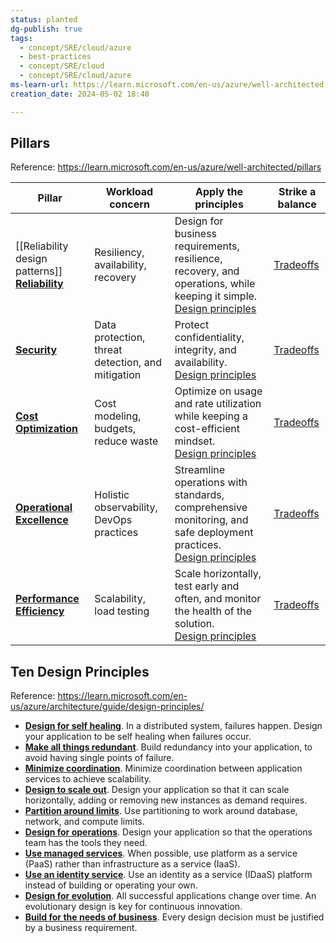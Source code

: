 ```yaml
---
status: planted
dg-publish: true
tags:
  - concept/SRE/cloud/azure
  - best-practices
  - concept/SRE/cloud
  - concept/SRE/cloud/azure
ms-learn-url: https://learn.microsoft.com/en-us/azure/well-architected
creation_date: 2024-05-02 18:40

---
```

## Pillars

Reference: https://learn.microsoft.com/en-us/azure/well-architected/pillars

| Pillar                                                                                                                   | Workload concern                                  | Apply the principles                                                                                                                                                                                                | Strike a balance                                                                                       |
| ------------------------------------------------------------------------------------------------------------------------ | ------------------------------------------------- | ------------------------------------------------------------------------------------------------------------------------------------------------------------------------------------------------------------------- | ------------------------------------------------------------------------------------------------------ |
| [[Reliability design patterns]] [**Reliability**](https://learn.microsoft.com/en-us/azure/well-architected/reliability/) | Resiliency, availability, recovery                | Design for business requirements, resilience, recovery, and operations, while keeping it simple.  <br>[Design principles](https://learn.microsoft.com/en-us/azure/well-architected/reliability/principles)          | [Tradeoffs](https://learn.microsoft.com/en-us/azure/well-architected/reliability/tradeoffs)            |
| [**Security**](https://learn.microsoft.com/en-us/azure/well-architected/security/)                                       | Data protection, threat detection, and mitigation | Protect confidentiality, integrity, and availability.  <br>[Design principles](https://learn.microsoft.com/en-us/azure/well-architected/security/principles)                                                        | [Tradeoffs](https://learn.microsoft.com/en-us/azure/well-architected/security/tradeoffs)               |
| [**Cost Optimization**](https://learn.microsoft.com/en-us/azure/well-architected/cost-optimization/)                     | Cost modeling, budgets, reduce waste              | Optimize on usage and rate utilization while keeping a cost-efficient mindset.  <br>[Design principles](https://learn.microsoft.com/en-us/azure/well-architected/cost-optimization/principles)                      | [Tradeoffs](https://learn.microsoft.com/en-us/azure/well-architected/cost-optimization/tradeoffs)      |
| [**Operational Excellence**](https://learn.microsoft.com/en-us/azure/well-architected/operational-excellence/)           | Holistic observability, DevOps practices          | Streamline operations with standards, comprehensive monitoring, and safe deployment practices.  <br>[Design principles](https://learn.microsoft.com/en-us/azure/well-architected/operational-excellence/principles) | [Tradeoffs](https://learn.microsoft.com/en-us/azure/well-architected/operational-excellence/tradeoffs) |
| [**Performance Efficiency**](https://learn.microsoft.com/en-us/azure/well-architected/performance-efficiency/)           | Scalability, load testing                         | Scale horizontally, test early and often, and monitor the health of the solution.  <br>[Design principles](https://learn.microsoft.com/en-us/azure/well-architected/performance-efficiency/principles)              | [Tradeoffs](https://learn.microsoft.com/en-us/azure/well-architected/performance-efficiency/tradeoffs) |

## Ten Design Principles

Reference: https://learn.microsoft.com/en-us/azure/architecture/guide/design-principles/

- **[Design for self healing](https://learn.microsoft.com/en-us/azure/architecture/guide/design-principles/self-healing)**. In a distributed system, failures happen. Design your application to be self healing when failures occur.
- **[Make all things redundant](https://learn.microsoft.com/en-us/azure/architecture/guide/design-principles/redundancy)**. Build redundancy into your application, to avoid having single points of failure.
- **[Minimize coordination](https://learn.microsoft.com/en-us/azure/architecture/guide/design-principles/minimize-coordination)**. Minimize coordination between application services to achieve scalability.
- **[Design to scale out](https://learn.microsoft.com/en-us/azure/architecture/guide/design-principles/scale-out)**. Design your application so that it can scale horizontally, adding or removing new instances as demand requires.
- **[Partition around limits](https://learn.microsoft.com/en-us/azure/architecture/guide/design-principles/partition)**. Use partitioning to work around database, network, and compute limits.
- **[Design for operations](https://learn.microsoft.com/en-us/azure/architecture/guide/design-principles/design-for-operations)**. Design your application so that the operations team has the tools they need.
- **[Use managed services](https://learn.microsoft.com/en-us/azure/architecture/guide/design-principles/managed-services)**. When possible, use platform as a service (PaaS) rather than infrastructure as a service (IaaS).
- **[Use an identity service](https://learn.microsoft.com/en-us/azure/architecture/guide/design-principles/identity)**. Use an identity as a service (IDaaS) platform instead of building or operating your own.
- **[Design for evolution](https://learn.microsoft.com/en-us/azure/architecture/guide/design-principles/design-for-evolution)**. All successful applications change over time. An evolutionary design is key for continuous innovation.
- **[Build for the needs of business](https://learn.microsoft.com/en-us/azure/architecture/guide/design-principles/build-for-business)**. Every design decision must be justified by a business requirement.